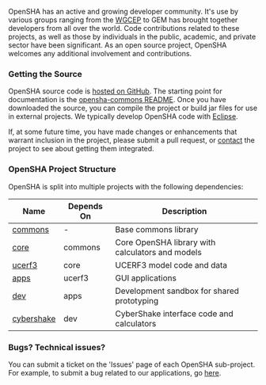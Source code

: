 OpenSHA has an active and growing developer community. It's use by various groups ranging from the [WGCEP](https://www.wgcep.org) to GEM has brought together developers from all over the world. Code contributions related to these projects, as well as those by individuals in the public, academic, and private sector have been significant. As an open source project, OpenSHA welcomes any additional involvement and contributions.

### Getting the Source

OpenSHA source code is [hosted on GitHub](https://github.com/opensha/). The starting point for documentation is the [opensha-commons README](https://github.com/opensha/opensha-commons/blob/master/README.md#opensha-commons). Once you have downloaded the source, you can compile the project or build jar files for use in external projects. We typically develop OpenSHA code with [Eclipse](https://www.eclipse.org).

If, at some future time, you have made changes or enhancements that warrant inclusion in the project, please submit a pull request, or [contact](Home#contact-us) the project to see about getting them integrated.

### OpenSHA Project Structure

OpenSHA is split into multiple projects with the following dependencies:

| Name       | Depends On | Description                                      |
|------------|------------|--------------------------------------------------|
| [commons](https://github.com/opensha/opensha-commons)    | -          | Base commons library                             |
| [core](https://github.com/opensha/opensha-core)       | commons    | Core OpenSHA library with calculators and models |
| [ucerf3](https://github.com/opensha/opensha-ucerf3)     | core       | UCERF3 model code and data                       |
| [apps](https://github.com/opensha/opensha-apps)       | ucerf3     | GUI applications                                 |
| [dev](https://github.com/opensha/opensha-dev)        | apps       | Development sandbox for shared prototyping       |
| [cybershake](https://github.com/opensha/opensha-cybershake) | dev       | CyberShake interface code and calculators        |

### Bugs? Technical issues?

You can submit a ticket on the 'Issues' page of each OpenSHA sub-project. For example, to submit a bug related to our applications, go [here](https://github.com/opensha/opensha-apps/issues).